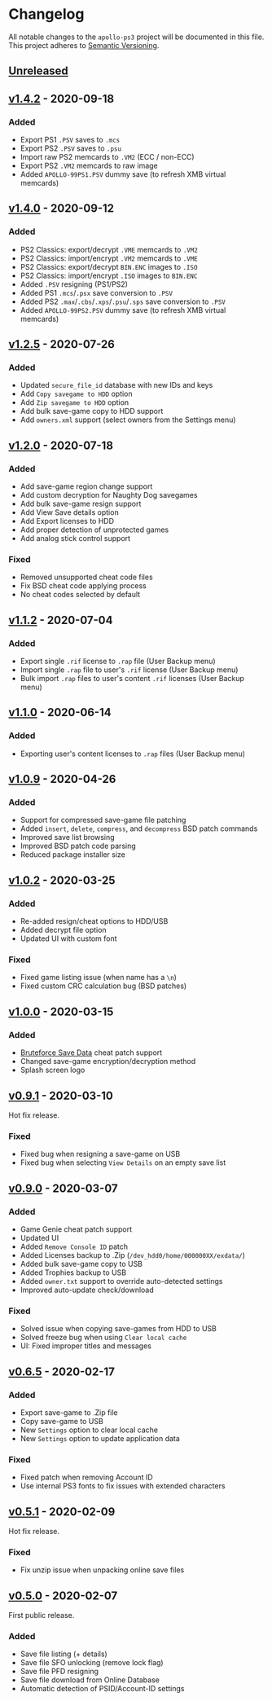 # Changelog

All notable changes to the `apollo-ps3` project will be documented in this file. This project adheres to [Semantic Versioning](https://semver.org/spec/v2.0.0.html).

## [Unreleased]()

## [v1.4.2](https://github.com/bucanero/apollo-ps3/releases/tag/v1.4.2) - 2020-09-18

### Added

* Export PS1 `.PSV` saves to `.mcs`
* Export PS2 `.PSV` saves to `.psu`
* Import raw PS2 memcards to `.VM2` (ECC / non-ECC)
* Export PS2 `.VM2` memcards to raw image
* Added `APOLLO-99PS1.PSV` dummy save (to refresh XMB virtual memcards)

## [v1.4.0](https://github.com/bucanero/apollo-ps3/releases/tag/v1.4.0) - 2020-09-12

### Added

* PS2 Classics: export/decrypt `.VME` memcards  to `.VM2`
* PS2 Classics: import/encrypt `.VM2` memcards to `.VME`
* PS2 Classics: export/decrypt `BIN.ENC` images to `.ISO`
* PS2 Classics: import/encrypt `.ISO` images to `BIN.ENC`
* Added `.PSV` resigning (PS1/PS2)
* Added PS1 `.mcs`/`.psx` save conversion to `.PSV`
* Added PS2 `.max`/`.cbs`/`.xps`/`.psu`/`.sps` save conversion to `.PSV`
* Added `APOLLO-99PS2.PSV` dummy save (to refresh XMB virtual memcards)

## [v1.2.5](https://github.com/bucanero/apollo-ps3/releases/tag/v1.2.5) - 2020-07-26

### Added

* Updated `secure_file_id` database with new IDs and keys
* Add `Copy savegame to HDD` option
* Add `Zip savegame to HDD` option
* Add bulk save-game copy to HDD support
* Add `owners.xml` support (select owners from the Settings menu)

## [v1.2.0](https://github.com/bucanero/apollo-ps3/releases/tag/v1.2.0) - 2020-07-18

### Added

* Add save-game region change support
* Add custom decryption for Naughty Dog savegames
* Add bulk save-game resign support
* Add View Save details option
* Add Export licenses to HDD
* Add proper detection of unprotected games
* Add analog stick control support

### Fixed

* Removed unsupported cheat code files
* Fix BSD cheat code applying process
* No cheat codes selected by default

## [v1.1.2](https://github.com/bucanero/apollo-ps3/releases/tag/v1.1.2) - 2020-07-04

### Added

* Export single `.rif` license to `.rap` file (User Backup menu)
* Import single `.rap` file to user's `.rif` license (User Backup menu)
* Bulk import `.rap` files to user's content `.rif` licenses (User Backup menu)

## [v1.1.0](https://github.com/bucanero/apollo-ps3/releases/tag/v1.1.0) - 2020-06-14

### Added

* Exporting user's content licenses to `.rap` files (User Backup menu)

## [v1.0.9](https://github.com/bucanero/apollo-ps3/releases/tag/v1.0.9) - 2020-04-26

### Added

* Support for compressed save-game file patching
* Added `insert`, `delete`, `compress`, and `decompress` BSD patch commands
* Improved save list browsing
* Improved BSD patch code parsing
* Reduced package installer size

## [v1.0.2](https://github.com/bucanero/apollo-ps3/releases/tag/v1.0.2) - 2020-03-25

### Added

* Re-added resign/cheat options to HDD/USB
* Added decrypt file option
* Updated UI with custom font

### Fixed

* Fixed game listing issue (when name has a `\n`)
* Fixed custom CRC calculation bug (BSD patches)

## [v1.0.0](https://github.com/bucanero/apollo-ps3/releases/tag/v1.0.0) - 2020-03-15

### Added

* [Bruteforce Save Data](https://bruteforcesavedata.forumms.net/) cheat patch support
* Changed save-game encryption/decryption method
* Splash screen logo

## [v0.9.1](https://github.com/bucanero/apollo-ps3/releases/tag/v0.9.1) - 2020-03-10

Hot fix release.

### Fixed

* Fixed bug when resigning a save-game on USB
* Fixed bug when selecting `View Details` on an empty save list

## [v0.9.0](https://github.com/bucanero/apollo-ps3/releases/tag/v0.9.0) - 2020-03-07

### Added

* Game Genie cheat patch support
* Updated UI
* Added `Remove Console ID` patch
* Added Licenses backup to .Zip (`/dev_hdd0/home/000000XX/exdata/`)
* Added bulk save-game copy to USB
* Added Trophies backup to USB
* Added `owner.txt` support to override auto-detected settings
* Improved auto-update check/download

### Fixed

* Solved issue when copying save-games from HDD to USB
* Solved freeze bug when using `Clear local cache`
* UI: Fixed improper titles and messages

## [v0.6.5](https://github.com/bucanero/apollo-ps3/releases/tag/v0.6.5) - 2020-02-17

### Added

* Export save-game to .Zip file
* Copy save-game to USB
* New `Settings` option to clear local cache
* New `Settings` option to update application data

### Fixed

* Fixed patch when removing Account ID
* Use internal PS3 fonts to fix issues with extended characters

## [v0.5.1](https://github.com/bucanero/apollo-ps3/releases/tag/v0.5.1) - 2020-02-09

Hot fix release.

### Fixed

* Fix unzip issue when unpacking online save files

## [v0.5.0](https://github.com/bucanero/apollo-ps3/releases/tag/v0.5.0) - 2020-02-07

First public release.

### Added

* Save file listing (+ details)
* Save file SFO unlocking (remove lock flag)
* Save file PFD resigning
* Save file download from Online Database
* Automatic detection of PSID/Account-ID settings
